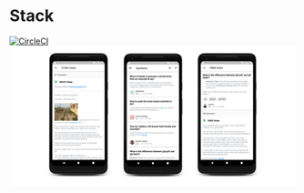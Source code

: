 # Stack
[![CircleCI](https://circleci.com/gh/brittanyberlanga/stack/tree/master.svg?style=svg&circle-token=8fb0220b2690c822b89b65982c3da95fc26c1f71)](https://circleci.com/gh/brittanyberlanga/stack/tree/master)
![Stack](/art/feature.png)
